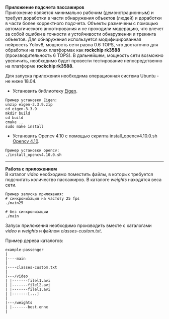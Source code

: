 **Приложение подсчета пассажиров**  
Приложение является минимально рабочим (демонстрационным) и требует доработки в части обнаружения объектов (людей) и доработки в части более корректного подсчета. Объекты размечены с помощью автоматического аннотирования и не проходили модерацию, что влечет за собой ошибки в точности и устойчивости обнаружении и трекинга объектов.
Для обнаружения используется модифицированная нейросеть Yolov8, мощность сети равна 0.6 TOPS, что достаточно для обработки на таких платформах как **rockchip rk3588** (производительность 6 TOPS). В дальнейшем, мощность сети возможно увеличить, необходимо будет провести тестирование непосредственно на платформе **rockchip rk3588**.

Для запуска приложения необходима операционная система Ubuntu - не ниже 18.04. 
- Установить библиотеку [Eigen](https://gitlab.com/libeigen/eigen/-/releases/3.3.9).
```
Пример установки Eigen:
unzip eigen-3.3.9.zip
cd eigen-3.3.9
mkdir build
cd build
cmake ..
sudo make install
```

- Установить Opencv 4.10 с помощью скрипта install_opencv4.10.0.sh [Opencv 4.10](:/main/install_opencv4.10.0.sh).
```
Пример установки opencv:
./install_opencv4.10.0.sh
```
* * *
**Работа с приложением**   
В каталог *video* необходимо поместить файлы, в которых требуется подсчитать количество пассажиров. 
В каталоге *weights* находятся веса сети. 
```
Пример запуска приложения:
# синхронизация на частоту 25 fps
./main25

# без синхронизации
./main
```
Запуск приложения необходимо производить вместе с каталогами *video* и *weights* и файлом *classes-custom.txt*. 

Пример дерева каталогов:
```
example-passenger
|
|----main
|
|----classes-custom.txt
|
|---/video
| |-------filel1.avi
| |-------filel2.avi 
| |-------filel1.avi 
| |-------[...]
|
|---/weights 
| |-------best.onnx
|
```


